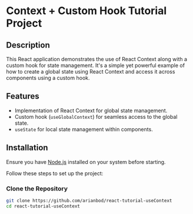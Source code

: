 # Context + Custom Hook Tutorial Project

## Description

This React application demonstrates the use of React Context along with a custom hook for state management. It's a simple yet powerful example of how to create a global state using React Context and access it across components using a custom hook.

## Features

- Implementation of React Context for global state management.
- Custom hook (`useGlobalContext`) for seamless access to the global state.
- `useState` for local state management within components.

## Installation

Ensure you have [Node.js](https://nodejs.org/) installed on your system before starting.

Follow these steps to set up the project:

### Clone the Repository

```bash
git clone https://github.com/arianbod/react-tutorial-useContext
cd react-tutorial-useContext
